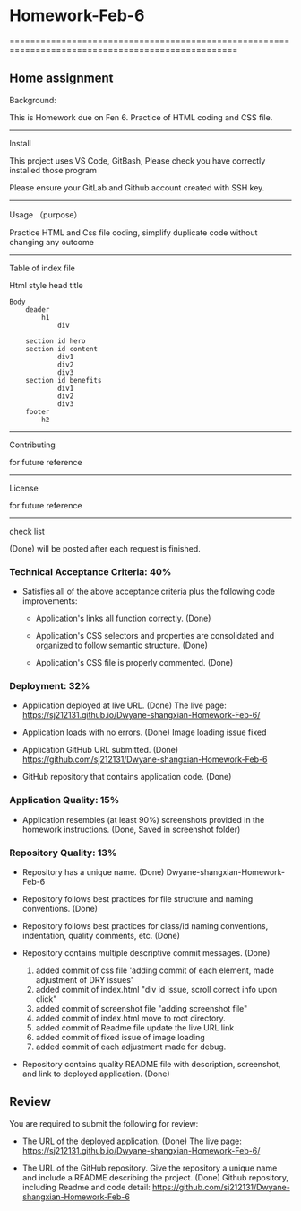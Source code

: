 # Homework-Feb-6
==================================================================================================


Home assignment 
--------------------------------------------------------------------------------------------------
Background:

This is Homework due on Fen 6. Practice of HTML coding and CSS file.

--------------------------------------------------------------------------------------------------
Install

This project uses VS Code, GitBash, Please check you have correctly installed those program 

Please ensure your GitLab and Github account created with SSH key.

--------------------------------------------------------------------------------------------------
Usage （purpose）

Practice HTML and Css file coding, simplify duplicate code without changing any outcome

--------------------------------------------------------------------------------------------------

Table of index file

Html style 
    head
        title

    Body
        deader
            h1
                div

        section id hero
        section id content
                div1
                div2
                div3
        section id benefits
                div1
                div2
                div3
        footer
            h2


--------------------------------------------------------------------------------------------------
Contributing 

for future reference 

--------------------------------------------------------------------------------------------------
License 

for future reference 

--------------------------------------------------------------------------------------------------
check list 

(Done) will be posted after each request is finished.

### Technical Acceptance Criteria: 40%

* Satisfies all of the above acceptance criteria plus the following code improvements: 

  * Application's links all function correctly. (Done)

  * Application's CSS selectors and properties are consolidated and organized to follow semantic structure. (Done)

  * Application's CSS file is properly commented. (Done)

### Deployment: 32%

* Application deployed at live URL. (Done)
    The live page: https://sj212131.github.io/Dwyane-shangxian-Homework-Feb-6/

* Application loads with no errors. (Done)
    Image loading issue fixed

* Application GitHub URL submitted. (Done)
    https://github.com/sj212131/Dwyane-shangxian-Homework-Feb-6

* GitHub repository that contains application code. (Done)

### Application Quality: 15%

* Application resembles (at least 90%) screenshots provided in the homework instructions. (Done, Saved in screenshot folder)

### Repository Quality: 13%

* Repository has a unique name. (Done) 
    Dwyane-shangxian-Homework-Feb-6

* Repository follows best practices for file structure and naming conventions. (Done)

* Repository follows best practices for class/id naming conventions, indentation, quality comments, etc. (Done)

* Repository contains multiple descriptive commit messages. (Done)
    1. added commit of css file 'adding commit of each element, made adjustment of DRY issues'
    2. added commit of index.html "div id issue, scroll correct info upon click"
    3. added commit of screenshot file "adding screenshot file"
    4. added commit of index.html move to root directory. 
    5. added commit of Readme file update the live URL link
    6. added commit of fixed issue of image loading
    7. added commit of each adjustment made for debug. 

* Repository contains quality README file with description, screenshot, and link to deployed application. (Done)

## Review

You are required to submit the following for review:

* The URL of the deployed application. (Done)
    The live page: https://sj212131.github.io/Dwyane-shangxian-Homework-Feb-6/

* The URL of the GitHub repository. Give the repository a unique name and include a README describing the project. (Done)
    Github repository, including Readme and code detail: https://github.com/sj212131/Dwyane-shangxian-Homework-Feb-6

